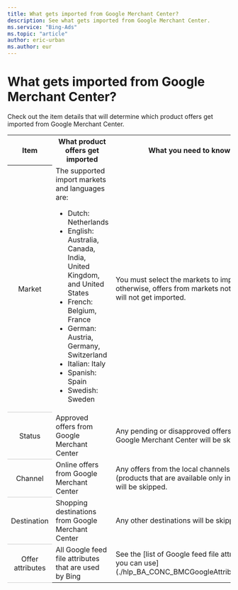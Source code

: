 ```yaml
---
title: What gets imported from Google Merchant Center?
description: See what gets imported from Google Merchant Center.
ms.service: "Bing-Ads"
ms.topic: "article"
author: eric-urban
ms.author: eur
---
```


# What gets imported from Google Merchant Center?

Check out the item details that will determine which product offers get imported from Google Merchant Center.

<table>
  <tr>
    <th scope="col">Item</th>
    <th scope="col">What product offers get imported</th>
    <th scope="col">What you need to know</th>
  </tr>
  <tr>
    <th scope="row" style="font-weight:normal;background-color:transparent;border-bottom:solid 1px #ccc">Market</th>
    <td>The supported import markets and languages are:
      <ul><li>Dutch: Netherlands</li><li>English: Australia, Canada, India, United Kingdom, and United States</li><li>French: Belgium, France</li><li>German: Austria, Germany, Switzerland</li><li>Italian: Italy</li><li>Spanish: Spain</li><li>Swedish: Sweden</li></ul></td>
    <td>You must select the markets to import; otherwise, offers from markets not selected will not get imported. </td>
  </tr>
  <tr>
    <th scope="row" style="font-weight:normal;background-color:transparent;border-bottom:solid 1px #ccc">Status</th>
    <td>Approved offers from Google Merchant Center</td>
    <td>Any pending or disapproved offers in Google Merchant Center will be skipped.</td>
  </tr>
  <tr>
    <th scope="row" style="font-weight:normal;background-color:transparent;border-bottom:solid 1px #ccc">Channel</th>
    <td>Online offers from Google Merchant Center</td>
    <td>Any offers from the local channels (products that are available only in-store) will be skipped. </td>
  </tr>
  <tr>
    <th scope="row" style="font-weight:normal;background-color:transparent;border-bottom:solid 1px #ccc">Destination</th>
    <td>Shopping destinations from Google Merchant Center</td>
    <td>Any other destinations will be skipped.</td>
  </tr>
  <tr>
    <th scope="row" style="font-weight:normal;background-color:transparent;border-bottom:solid 1px #ccc">Offer attributes</th>
    <td>All Google feed file attributes that are used by Bing</td>
    <td>See the [list of Google feed file attributes you can use](./hlp_BA_CONC_BMCGoogleAttributes.md).</td>
  </tr>
</table>


